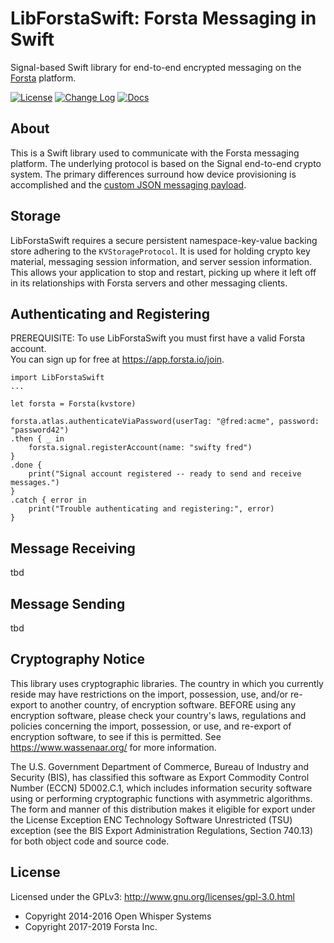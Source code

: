 LibForstaSwift: Forsta Messaging in Swift
========
Signal-based Swift library for end-to-end encrypted messaging on the [Forsta](https://forsta.io) platform.


[![License](https://img.shields.io/npm/l/librelay.svg)](https://github.com/ForstaLabs/LibForstaSwift)
[![Change Log](https://img.shields.io/badge/change-log-blue.svg)](https://github.com/ForstaLabs/LibForstaSwift/blob/master/CHANGELOG.md)
[![Docs](https://img.shields.io/badge/docs-api-lightgrey.svg)](https://forstalabs.github.io/LibForstaSwift/index.html)


About
--------
This is a Swift library used to communicate with the Forsta messaging
platform.  The underlying protocol is based on the Signal end-to-end
crypto system.  The primary differences surround how device provisioning 
is accomplished and the [custom JSON messaging payload]( <https://goo.gl/eX7gyC>).


Storage
--------
LibForstaSwift requires a secure persistent namespace-key-value backing store 
adhering to the  `KVStorageProtocol`.  It is used for holding crypto key 
material, messaging session information, and server session information.  
This allows your application to stop and restart, picking up where it left 
off in its relationships with Forsta servers and other messaging clients.


Authenticating and Registering
-------
PREREQUISITE: To use LibForstaSwift you must first have a valid Forsta account.  
You can sign up for free at <https://app.forsta.io/join>. 
```
import LibForstaSwift
...

let forsta = Forsta(kvstore)

forsta.atlas.authenticateViaPassword(userTag: "@fred:acme", password: "password42")
.then { _ in
    forsta.signal.registerAccount(name: "swifty fred")
}
.done {
    print("Signal account registered -- ready to send and receive messages.")
}
.catch { error in
    print("Trouble authenticating and registering:", error)
}
```

Message Receiving
-------

tbd


Message Sending
-------

tbd


Cryptography Notice
--------
This library uses cryptographic libraries. The country in which you
currently reside may have restrictions on the import, possession, use, and/or
re-export to another country, of encryption software.  BEFORE using any
encryption software, please check your country's laws, regulations and
policies concerning the import, possession, or use, and re-export of
encryption software, to see if this is permitted.  See
<https://www.wassenaar.org/> for more information.

The U.S. Government Department of Commerce, Bureau of Industry and Security
(BIS), has classified this software as Export Commodity Control Number (ECCN)
5D002.C.1, which includes information security software using or performing
cryptographic functions with asymmetric algorithms.  The form and manner of
this distribution makes it eligible for export under the License Exception ENC
Technology Software Unrestricted (TSU) exception (see the BIS Export
Administration Regulations, Section 740.13) for both object code and source code.


License
--------
Licensed under the GPLv3: http://www.gnu.org/licenses/gpl-3.0.html

* Copyright 2014-2016 Open Whisper Systems
* Copyright 2017-2019 Forsta Inc.
